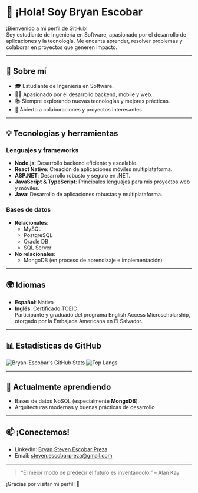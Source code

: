 # 👋 ¡Hola! Soy Bryan Escobar

¡Bienvenido a mi perfil de GitHub!  
Soy estudiante de Ingeniería en Software, apasionado por el desarrollo de aplicaciones y la tecnología. Me encanta aprender, resolver problemas y colaborar en proyectos que generen impacto.

---

## 🚀 Sobre mí

- 🎓 Estudiante de Ingeniería en Software.
- 👨‍💻 Apasionado por el desarrollo backend, mobile y web.
- 📚 Siempre explorando nuevas tecnologías y mejores prácticas.
- 🤝 Abierto a colaboraciones y proyectos interesantes.

---

## 💡 Tecnologías y herramientas

### Lenguajes y frameworks

- **Node.js**: Desarrollo backend eficiente y escalable.
- **React Native**: Creación de aplicaciones móviles multiplataforma.
- **ASP.NET**: Desarrollo robusto y seguro en .NET.
- **JavaScript & TypeScript**: Principales lenguajes para mis proyectos web y móviles.
- **Java**: Desarrollo de aplicaciones robustas y multiplataforma.

### Bases de datos

- **Relacionales**:
  - MySQL
  - PostgreSQL
  - Oracle DB
  - SQL Server
- **No relacionales**:
  - MongoDB (en proceso de aprendizaje e implementación)

---

## 🌍 Idiomas

- **Español**: Nativo
- **Inglés**: Certificado TOEIC  
  Participante y graduado del programa English Access Microscholarship, otorgado por la Embajada Americana en El Salvador.

---

## 📊 Estadísticas de GitHub

![Bryan-Escobar's GitHub Stats](https://github-readme-stats.vercel.app/api?username=Bryan-Escobar&show_icons=true&theme=radical)
![Top Langs](https://github-readme-stats.vercel.app/api/top-langs/?username=Bryan-Escobar&layout=compact&theme=radical)

---

## 🌱 Actualmente aprendiendo

- Bases de datos NoSQL (especialmente **MongoDB**)
- Arquitecturas modernas y buenas prácticas de desarrollo

---

## 📫 ¡Conectemos!

- LinkedIn: [Bryan Steven Escobar Preza](https://www.linkedin.com/in/bryan-steven-escobar-preza-126a42239/m)
- Email: steven.escobarpreza@gmail.com

---

> “El mejor modo de predecir el futuro es inventándolo.” – Alan Kay

¡Gracias por visitar mi perfil! 🚀

